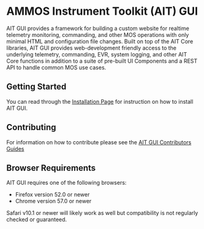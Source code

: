AMMOS Instrument Toolkit (AIT) GUI
==================================

AIT GUI provides a framework for building a custom website for realtime telemetry monitoring, commanding, and other MOS operations with only minimal HTML and configuration file changes. Built on top of the AIT Core libraries, AIT GUI provides web-development friendly access to the underlying telemetry, commanding, EVR, system logging, and other AIT Core functions in addition to a suite of pre-built UI Components and a REST API to handle common MOS use cases.

Getting Started
---------------

You can read through the [Installation Page](http://ait-gui.readthedocs.io/en/latest/installation.html) for instruction on how to install AIT GUI.

Contributing
------------

For information on how to contribute please see the [AIT GUI Contributors Guides](http://ait-gui.readthedocs.io/en/latest/contribute.html)

Browser Requirements
--------------------

AIT GUI requires one of the following browsers:

- Firefox version 52.0 or newer
- Chrome version 57.0 or newer

Safari v10.1 or newer will likely work as well but compatibility is not regularly checked or guaranteed.
